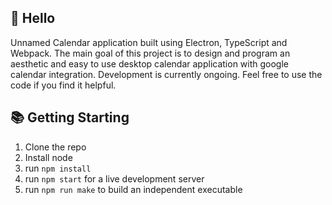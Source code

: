 ## 👋 Hello
Unnamed Calendar application built using Electron, TypeScript and Webpack. The main goal of this project is to design and program an aesthetic and easy to use desktop calendar application with google calendar integration. Development is currently ongoing. Feel free to use the code if you find it helpful. 

## 📚 Getting Starting
1. Clone the repo
2. Install node
3. run `npm install`
4. run `npm start` for a live development server
5. run `npm run make` to build an independent executable 
